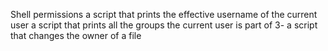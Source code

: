 Shell permissions
a script that prints the effective username of the current user
a script that prints all the groups the current user is part of
3- a script that changes the owner of a file

